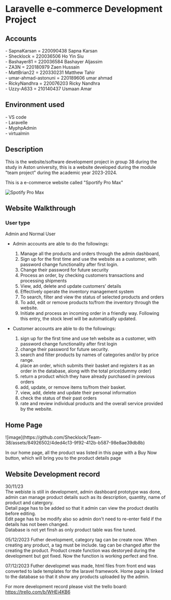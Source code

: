 <h1>Laravelle e-commerce Development Project</h1>

<h2>Accounts</h2>
- SapnaKarsan = 220090438 Sapna Karsan<br>
- Shecklock = 220036506 Ho Yin Siu<br>
- Bashayer81 = 220036584 Bashayer Aljassim<br>
- ZA3N = 220180979 Zaen Hussain<br>
- MattBrian22 = 220330231 Matthew Tahir<br>
- umar-ahmad-astonuni = 220189606 umar ahmad<br>
- RickyNandhra = 220076203 Ricky Nandhra<br>
- Uzzy-A633 = 210140437 Usmaan Amar<br>

<h2>Environment used</h2>
- VS code<br>
- Laravelle<br>
- MyphpAdmin<br>
- virtualmin<br>

<h2>Description</h2>
This is the website/software development project in group 38 during the study in Aston university, this is a website developed during the module "team project" during the academic year 2023-2024.

This is a e-commerce website called "Sportify Pro Max"

![Spotify Pro Max](https://github.com/Shecklock/Team-38/assets/148438898/91812326-5bae-4a0f-841c-2fe11010bf7b)

<h2>Website Walkthrough</h2>

<h3>User type</h3>
Admin and Normal User

- Admin accounts are able to do the followings:
  1. Manage all the products and orders through the admin dashboard,
  2. Sign up for the first time and use the website as a customer, with password change functionality after first login.
  3. Change their password for future security
  4. Process an order, by checking customers transactions and processing shipments
  5. View, add, delete and update customers’ details
  6. Effectively operate the inventory management system
  7. To search, filter and view the status of selected products and orders
  8. To add, edit or remove products to/from the inventory through the website.
  9. Initiate and process an incoming order in a friendly way. Following this entry, the stock level will be automatically updated.
      
- Customer accounts are able to do the followings:
  1. sign up for the first time and use teh website as a customer, with password change functionality after first login
  2. change their password for future security.
  3. search and filter products by names of categories and/or by price range.
  4. place an order, which submits their basket and registers it as an order in the database, along with the total price(dummy order)
  5. return a product which they have already purchased in previous orders
  6. add, update, or remove items to/from their basket.
  7. view, add, delete and update their personal information
  8. check the status of their past orders
  9. rate and review individual products and the overall service provided by the website.
 

<h2>Home Page</h2>
![image](https://github.com/Shecklock/Team-38/assets/84926502/4ded4c13-9f92-412b-b587-98e8ae39db8b)

In our home page, all the product was listed in this page with a Buy Now button, which will bring you to the product details page





<h2>Website Development record</h2>

30/11/23<br>
The webiste is still in development, admin dashboard prototype was done, admin can manage product details such as its description, quantity, name of product and catergory.<br>
Detail page has to be added so that it admin can view the product deatils before editing.<br>
Edit page has to be modify also so admin don't need to re-enter field if the details has not been changed.<br>
Database is not yet finsh as only product table was fine tuned.

05/12/2023
Futher development, category tag can be create now. When creating any product, a tag must be include. tag can be changed after the creating the product.
Product create function was destoryed during the development but got fixed. 
Now the function is working perfect and fine.

07/12/2023
Futher developmet was made, html files from front end was converted to lade templates for the laravel framework. Home page is linked to the database so that it show any products uploaded by the admin.

For more development record please visit the trello board: https://trello.com/b/WHEj4KB6
